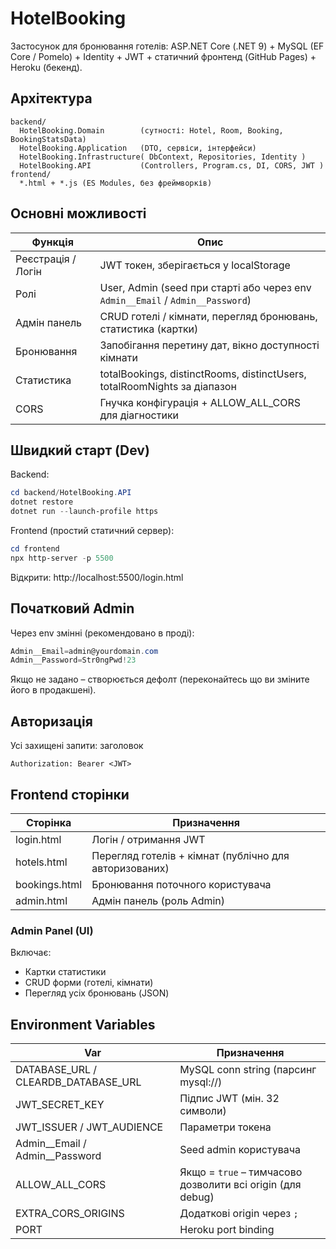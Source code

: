 # HotelBooking

Застосунок для бронювання готелів: ASP.NET Core (.NET 9) + MySQL (EF Core / Pomelo) + Identity + JWT + статичний фронтенд (GitHub Pages) + Heroku (бекенд).

## Архітектура
```
backend/
  HotelBooking.Domain        (сутності: Hotel, Room, Booking, BookingStatsData)
  HotelBooking.Application   (DTO, сервіси, інтерфейси)
  HotelBooking.Infrastructure( DbContext, Repositories, Identity )
  HotelBooking.API           (Controllers, Program.cs, DI, CORS, JWT )
frontend/
  *.html + *.js (ES Modules, без фреймворків)
```

## Основні можливості
| Функція | Опис |
|---------|------|
| Реєстрація / Логін | JWT токен, зберігається у localStorage |
| Ролі | User, Admin (seed при старті або через env `Admin__Email` / `Admin__Password`) |
| Адмін панель | CRUD готелі / кімнати, перегляд бронювань, статистика (картки) |
| Бронювання | Запобігання перетину дат, вікно доступності кімнати |
| Статистика | totalBookings, distinctRooms, distinctUsers, totalRoomNights за діапазон |
| CORS | Гнучка конфігурація + ALLOW_ALL_CORS для діагностики |

## Швидкий старт (Dev)
Backend:
```powershell
cd backend/HotelBooking.API
dotnet restore
dotnet run --launch-profile https
```
Frontend (простий статичний сервер):
```powershell
cd frontend
npx http-server -p 5500
```
Відкрити: http://localhost:5500/login.html

## Початковий Admin
Через env змінні (рекомендовано в проді):
```powershell
Admin__Email=admin@yourdomain.com
Admin__Password=Str0ngPwd!23
```
Якщо не задано – створюється дефолт (переконайтесь що ви зміните його в продакшені).

## Авторизація
Усі захищені запити: заголовок
```
Authorization: Bearer <JWT>
```

## Frontend сторінки
| Сторінка | Призначення |
|----------|-------------|
| login.html | Логін / отримання JWT |
| hotels.html | Перегляд готелів + кімнат (публічно для авторизованих) |
| bookings.html | Бронювання поточного користувача |
| admin.html | Адмін панель (роль Admin) |

### Admin Panel (UI)
Включає:
- Картки статистики
- CRUD форми (готелі, кімнати)
- Перегляд усіх бронювань (JSON)

## Environment Variables
| Var | Призначення |
|-----|-------------|
| DATABASE_URL / CLEARDB_DATABASE_URL | MySQL conn string (парсинг mysql://) |
| JWT_SECRET_KEY | Підпис JWT (мін. 32 символи) |
| JWT_ISSUER / JWT_AUDIENCE | Параметри токена |
| Admin__Email / Admin__Password | Seed admin користувача |
| ALLOW_ALL_CORS | Якщо = `true` – тимчасово дозволити всі origin (для debug) |
| EXTRA_CORS_ORIGINS | Додаткові origin через `;` |
| PORT | Heroku port binding |
